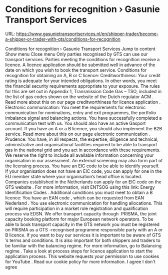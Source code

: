 # Conditions for recognition › Gasunie Transport Services

URL: https://www.gasunietransportservices.nl/en/shipper-trader/become-a-shipper-or-trader-with-gts/conditions-for-recognition

Conditions for recognition › Gasunie Transport Services
Jump to content
Show menu
Close menu
Only parties recognised by
GTS
can use our transport services. Parties meeting the conditions for recognition receive a licence. A licence application should be submitted well in advance of the date on which you wish to book the transport service.
Conditions for recognition for obtaining an A, B or C licence:
Creditworthiness: Your credit rating is adequate for your intended obligations. In other words, you meet the financial security requirements appropriate to your exposure. The rules for this are set out in Appendix 1,
Transmission
Code
Gas
– TSO, included in the list of
gas
codes shown on the website of the Dutch regulator
ACM
. Read more about this on our page
creditworthiness for licence application
.
Electronic communication: You meet the requirements for electronic communication for nominations, entry and exit programmes, the
portfolio imbalance signal
and balancing actions. You have successfully completed a communication test with us. You should also have an active Gasport account. If you have an A or a B licence, you should also implement the B2B service. Read more about this on our page
electronic communication
.
Prudence: You have, in all respects, the expertise, diligence and technical, administrative and organisational facilities required to be able to transport
gas
in the
national grid
and you act in accordance with these requirements. We reserve the right to include all available information concerning your organisation in our assessment. An external screening may also form part of the licensing process.
You have an EIC code to be able to identify yourself. If your organisation does not have an EIC code, you can apply for one in the EU member state where your organisation’s head office is located. Companies established in the Netherlands can apply for an EIC code on the
GTS website
. For more information, visit ENTSOG using this link:
Energy Identification Codes
.
Additional conditions you must meet to obtain a B licence:
You have an
EAN code
, which can be requested from
EAN Nederland
.
You use electronic communication for handling allocations. This will require participation in a market role registration and qualification process via
EDSN.
We offer transport
capacity
through  PRISMA, the joint
capacity
booking platform for major European network operators. To be able to book transport
capacity
in the
GTS
network you must be registered on PRISMA as a
GTS
-recognised
programme responsible party
with an A or B licence.
If you want to buy our services it is important to be aware of
GTS
’s terms and conditions.
It is also important for both shippers and traders to be familiar with the balancing regime. For more information, go to
Balancing regime
.
Take a look at process steps for licence application to start the application process.
This website requests your permission to use cookies for
YouTube
. Read our
cookie policy
for more information.
I agree
I don't agree